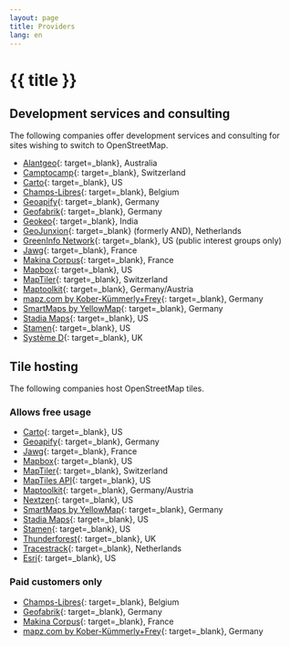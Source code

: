 ```yaml
---
layout: page
title: Providers
lang: en
---
```


# {{ title }}

## Development services and consulting

The following companies offer development services and consulting for sites wishing to switch to OpenStreetMap.

* [Alantgeo](https://www.alantgeo.com.au){: target=_blank}, Australia
* [Camptocamp](https://camptocamp.com/){: target=_blank}, Switzerland
* [Carto](https://carto.com/){: target=_blank}, US
* [Champs-Libres](https://www.champs-libres.coop/){: target=_blank}, Belgium
* [Geoapify](https://www.geoapify.com/){: target=_blank}, Germany
* [Geofabrik](https://www.geofabrik.de/){: target=_blank}, Germany
* [Geokeo](https://www.geokeo.com/){: target=_blank}, India
* [GeoJunxion](https://www.geojunxion.com/){: target=_blank} (formerly AND), Netherlands
* [GreenInfo Network](https://www.greeninfo.org/){: target=_blank}, US (public interest groups only)
* [Jawg](https://www.jawg.io/){: target=_blank}, France
* [Makina Corpus](https://makina-corpus.com/){: target=_blank}, France
* [Mapbox](https://www.mapbox.com/){: target=_blank}, US
* [MapTiler](https://www.maptiler.com/){: target=_blank}, Switzerland
* [Maptoolkit](https://www.maptoolkit.com/){: target=_blank}, Germany/Austria
* [mapz.com by Kober-Kümmerly+Frey](https://www.mapz.com/){: target=_blank}, Germany
* [SmartMaps by YellowMap](https://www.smartmaps.net/en/){: target=_blank}, Germany
* [Stadia Maps](https://stadiamaps.com){: target=_blank}, US
* [Stamen](https://www.stamen.com/){: target=_blank}, US
* [Système D](https://www.systemeD.net/openstreetmap/ "OpenStreetMap consultancy by Richard Fairhurst"){: target=_blank}, UK

## Tile hosting

The following companies host OpenStreetMap tiles.

### Allows free usage

* [Carto](https://carto.com/){: target=_blank}, US
* [Geoapify](https://www.geoapify.com/api/map-tiles/){: target=_blank}, Germany
* [Jawg](https://www.jawg.io/){: target=_blank}, France
* [Mapbox](http://mapbox.com/){: target=_blank}, US
* [MapTiler](https://www.maptiler.com/){: target=_blank}, Switzerland
* [MapTiles API](https://www.maptilesapi.com/){: target=_blank}, US
* [Maptoolkit](https://www.maptoolkit.com/){: target=_blank}, Germany/Austria
* [Nextzen](https://www.nextzen.org/){: target=_blank}, US
* [SmartMaps by YellowMap](https://www.smartmaps.net/en/){: target=_blank}, Germany
* [Stadia Maps](https://stadiamaps.com){: target=_blank}, US
* [Stamen](https://stamen.com/){: target=_blank}, US
* [Thunderforest](https://www.thunderforest.com){: target=_blank}, UK
* [Tracestrack](https://www.tracestrack.com){: target=_blank}, Netherlands
* [Esri](https://www.esri.com){: target=_blank}, US

### Paid customers only

* [Champs-Libres](https://www.champs-libres.coop/){: target=_blank}, Belgium
* [Geofabrik](https://www.geofabrik.de/maps/rendering.html){: target=_blank}, Germany
* [Makina Corpus](https://makina-corpus.com/){: target=_blank}, France
* [mapz.com by Kober-Kümmerly+Frey](https://www.mapz.com/){: target=_blank}, Germany
